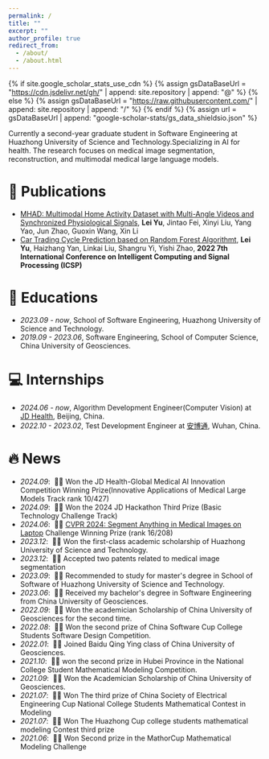 ```yaml
---
permalink: /
title: ""
excerpt: ""
author_profile: true
redirect_from: 
  - /about/
  - /about.html
---
```


{% if site.google_scholar_stats_use_cdn %}
{% assign gsDataBaseUrl = "https://cdn.jsdelivr.net/gh/" | append: site.repository | append: "@" %}
{% else %}
{% assign gsDataBaseUrl = "https://raw.githubusercontent.com/" | append: site.repository | append: "/" %}
{% endif %}
{% assign url = gsDataBaseUrl | append: "google-scholar-stats/gs_data_shieldsio.json" %}

<span class='anchor' id='about-me'></span>

Currently a second-year graduate student in Software Engineering at Huazhong University of Science and Technology.Specializing in AI for health. The research focuses on medical image segmentation, reconstruction, and multimodal medical large language models.



# 📝 Publications 
- [MHAD: Multimodal Home Activity Dataset with Multi-Angle Videos and Synchronized Physiological Signals](https://arxiv.org/pdf/2409.09366), **Lei Yu**, Jintao Fei, Xinyi Liu, Yang Yao, Jun Zhao, Guoxin Wang, Xin Li
- [Car Trading Cycle Prediction based on Random Forest Algorithmt](https://ieeexplore.ieee.org/stamp/stamp.jsp?tp=&arnumber=9778603), **Lei Yu**, Haizhang Yan, Linkai Liu, Shangru Yi, Yishi Zhao, **2022 7th International Conference on Intelligent Computing and Signal Processing (ICSP)**



# 📖 Educations
- *2023.09 - now*, School of Software Engineering, Huazhong University of Science and Technology. 
- *2019.09 - 2023.06*, Software Engineering, School of Computer Science, China University of Geosciences. 

# 💻 Internships
- *2024.06 - now*, Algorithm Development Engineer(Computer Vision) at [JD Health](https://www.jdh.com/), Beijing, China.
- *2022.10 - 2023.02*, Test Development Engineer at [安博通](http://www.abtnetworks.com/about/company.html), Wuhan, China.

# 🔥 News
- *2024.09*: &nbsp;🎉🎉 Won the JD Health-Global Medical AI Innovation Competition Winning Prize(Innovative Applications of Medical Large Models Track rank 10/427)
- *2024.09*: &nbsp;🎉🎉 Won the 2024 JD Hackathon Third Prize (Basic Technology Challenge Track)
- *2024.06*: &nbsp;🎉🎉 [CVPR 2024: Segment Anything in Medical Images on Laptop](https://www.codabench.org/competitions/1847/) Challenge Winning Prize (rank 16/208)
- *2023.12*: &nbsp;🎉🎉 Won the first-class academic scholarship of Huazhong University of Science and Technology.
- *2023.12*: &nbsp;🎉🎉 Accepted two patents related to medical image segmentation
- *2023.09*: &nbsp;🎉🎉 Recommended to study for master's degree in School of Software of Huazhong University of Science and Technology.
- *2023.06*: &nbsp;🎉🎉 Received my bachelor's degree in Software Engineering from China University of Geosciences.
- *2022.09*: &nbsp;🎉🎉 Won the academician Scholarship of China University of Geosciences for the second time.
- *2022.08*: &nbsp;🎉🎉 Won the second prize of China Software Cup College Students Software Design Competition.
- *2022.01*: &nbsp;🎉🎉 Joined Baidu Qing Ying class of China University of Geosciences.
- *2021.10*: &nbsp;🎉🎉 won the second prize in Hubei Province in the National College Student Mathematical Modeling Competition.
- *2021.09*: &nbsp;🎉🎉 Won the Academician Scholarship of China University of Geosciences.
- *2021.07*: &nbsp;🎉🎉 Won The third prize of China Society of Electrical Engineering Cup National College Students Mathematical Contest in Modeling
- *2021.07*: &nbsp;🎉🎉 Won The Huazhong Cup college students mathematical modeling Contest third prize
- *2021.06*: &nbsp;🎉🎉 Won Second prize in the MathorCup Mathematical Modeling Challenge
